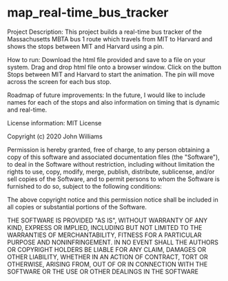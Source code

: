 # map_real-time_bus_tracker
Project Description: This project builds a real-time bus tracker of the Massachusetts MBTA bus 1 route which travels from MIT to Harvard and shows the stops between MIT and Harvard using a pin.

How to run: Download the html file provided and save to a file on your system. Drag and drop html file onto a browser window. Click on the button Stops between MIT and Harvard to start the animation. The pin will move across the screen for each bus stop.

Roadmap of future improvements: In the future, I would like to include names for each of the stops and also information on timing that is dynamic and real-time.

License information: MIT License

Copyright (c) 2020 John Williams

Permission is hereby granted, free of charge, to any person obtaining a copy of this software and associated documentation files (the "Software"), to deal in the Software without restriction, including without limitation the rights to use, copy, modify, merge, publish, distribute, sublicense, and/or sell copies of the Software, and to permit persons to whom the Software is furnished to do so, subject to the following conditions:

The above copyright notice and this permission notice shall be included in all copies or substantial portions of the Software.

THE SOFTWARE IS PROVIDED "AS IS", WITHOUT WARRANTY OF ANY KIND, EXPRESS OR IMPLIED, INCLUDING BUT NOT LIMITED TO THE WARRANTIES OF MERCHANTABILITY, FITNESS FOR A PARTICULAR PURPOSE AND NONINFRINGEMENT. IN NO EVENT SHALL THE AUTHORS OR COPYRIGHT HOLDERS BE LIABLE FOR ANY CLAIM, DAMAGES OR OTHER LIABILITY, WHETHER IN AN ACTION OF CONTRACT, TORT OR OTHERWISE, ARISING FROM, OUT OF OR IN CONNECTION WITH THE SOFTWARE OR THE USE OR OTHER DEALINGS IN THE SOFTWARE
